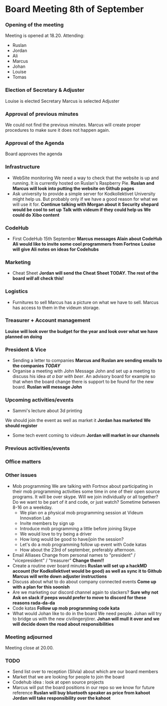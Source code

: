 # Board Meeting 8th of September

### Opening of the meeting

Meeting is opened at 18.20.
Attending:
- Ruslan
- Jordan
- Ali
- Marcus
- Johan
- Louise
- Tomas

### Election of Secretary & Adjuster

Louise is elected Secretary
Marcus is selected Adjuster

### Approval of previous minutes

We could not find the previous minutes. Marcus will create proper procedures to make sure it does not happen again. 

### Approval of the Agenda

Board approves the agenda

### Infrastructure
- WebSite monitoring
We need a way to check that the website is up and running. It is currently hosted on Ruslan's Raspberry Pie. 
**Ruslan and Marcus will look into putting the website on Github pages**
- Ask university to provide a simple server for Kodkollektivet 
University might help us. But probably only if we have a good reason for what we will use it for. 
**Continue talking with Morgan about it**
**Security shepard would be cool to set up**
**Talk with videum if they could help us**
**We could do Xibo content**

### CodeHub
- First CodeHub 15th September 
**Marcus messages Alain about CodeHub**
**Ali would like to invite some cool programmers from Fortnox**
**Louise will give Ali notes on ideas for Codehubs**

### Marketing
- Cheat Sheet
**Jordan will send the Cheat Sheet TODAY. The rest of the board *will* all check this!**

### Logistics
- Furnitures to sell
Marcus has a picture on what we have to sell. Marcus has access to them in the videum storage.

### Treasurer + Account management
**Louise will look over the budget for the year and look over what we have planned on doing**

### President & Vice
* Sending a letter to companies
**Marcus and Ruslan are sending emails to the companies *TODAY***
* Organise a meeting with John
Message John and set up a meeting to discuss his idea *at a bar with beer*. An advisory board for example so that when the board change there is support to be found for the new board.
**Ruslan will message John**

### Upcoming activities/events
* Sammi's lecture about 3d printing

We should join the event as well as market it
**Jordan has marketed**
**We should register**

* Some tech event coming to videum
**Jordan will market in our channels**

### Previous activities/events
### Office matters
 
### Other issues
- Mob programming 
We are talking with Fortnox about participating in their mob programming activities some time in one of their open source programs. It will be over skype. Will we join individually or all together? Do we want to be part of it and code, or just watch? Sometime between 8-16 on a weekday. 
    - We plan on a physical mob programming session at Videum Innovation Lab
    - Invite members by sign up
    - Introduce mob programming a little before joining Skype
    - We would love to try being a driver
    - How long would be good to have/join the session?
    - Let's do a mob programming follow up event with Code katas
    - How about the 23rd of september, preferably afternoon.
- Email Alliases
Change from personal names to "president" / "vicepresident" / "treasurer"
**Change them!!**
- Create a routine over board minutes
**Ruslan will set up a hackMD account (for Kodkollektivet would be good) as well as sync it to Github**
**Marcus will write down adjuster instructions**
- Discuss about what to do about company connected events
**Come up with a plan for this soonish**
- Are we marketing our discord channel again to slackers?
**Sure why not**
**Ask on slack if peeps would prefer to move to discord for these reasons rada-da-da**
- Code katas
**Follow up mob programming code kata**
- What would Johan like to do in the board
We need people. Johan will try to bridge us with the new civilingenjörer.
**Johan will mull it over and we will decide down the road about responsibilities**


### Meeting adjourned

Meeting close at 20.00. 

### TODO

- Send list over to reception (Silvia) about which are our board members
- Market that we are looking for people to join the board
- Codehub idea : look at open source projects 
- Marcus will put the board positions in our repo so we know for future reference
**Ruslan will buy bluetooth speaker as price from kahoot**
**Jordan will take responsibility over the kahoot**